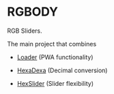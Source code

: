 # RGBODY
RGB Sliders.

The main project that combines

- [Loader](https://github.com/n-ce/Loader) (PWA functionality)

- [HexaDexa](https://github.com/n-ce/HexaDexa) (Decimal conversion)

- [HexSlider](https://github.com/n-ce/HexSlider) (Slider flexibility)
